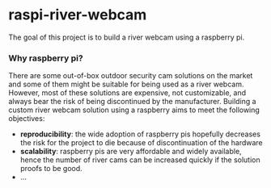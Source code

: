 # raspi-river-webcam

The goal of this project is to build a river webcam using a raspberry pi.

### Why raspberry pi?

There are some out-of-box outdoor security cam solutions on the market and some of them might be suitable for being used as a river webcam. However, most of these solutions are expensive, not customizable, and always bear the risk of being discontinued by the manufacturer. Building a custom river webcam solution using a raspberry aims to meet the following objectives:
* **reproducibility**: the wide adoption of raspberry pis hopefully decreases the risk for the project to die because of discontinuation of the hardware 
* **scalability**: raspberry pis are very affordable and widely available, hence the number of river cams can be increased quickly if the solution proofs to be good. 
* ...

